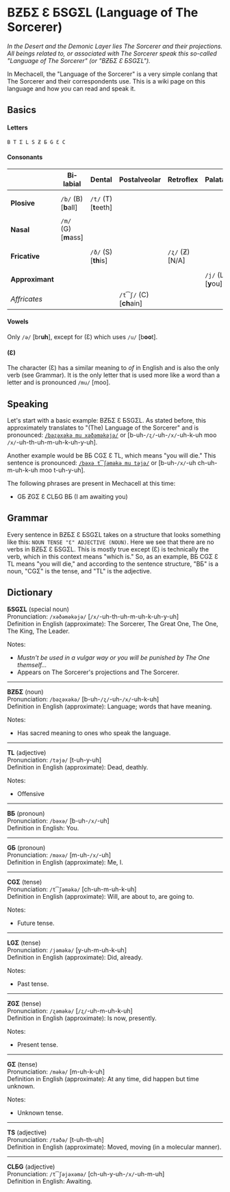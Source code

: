 # BƵƂΣ Ɛ ƂSGΣL (Language of The Sorcerer)

*In the Desert and the Demonic Layer lies The Sorcerer and their projections. All beings related to, or associated with The Sorcerer speak this so-called "Language of The Sorcerer" (or "BƵƂΣ Ɛ ƂSGΣL").*

In Mechacell, the "Language of the Sorcerer" is a very simple conlang that The Sorcerer and their correspondents use. This is a wiki page on this language and how *you* can read and speak it.

## Basics

#### Letters

`B T Σ L S Ƶ Ƃ G Ɛ C`

#### Consonants

|                 | Bi­labial             | Dental                | Postalveolar           | Retroflex       | Palatal            | Velar                |
|-----------------|----------------------|-----------------------|------------------------|-----------------|--------------------|----------------------|
| **Plosive**     | `/b/` (B) [**b**all] | `/t/` (T) [**t**eeth] |                        |                 |                    | `/k/` (Σ) [**k**iss] |
| **Nasal**       | `/m/` (G) [**m**ass] |                       |                        |                 |                    |                      |
| **Fricative**   |                      | `/ð/` (S) [**th**is]  |                        | `/ʐ/` (Ƶ) [N/A] |                    | `/x/` (Ƃ) [N/A]      |
| **Approximant** |                      |                       |                        |                 |`/j/` (L) [**y**ou] |                      |
| *Affricates*    |                      |                       | `/t͡ʃ/` (C) [**ch**ain] |                 |                    |                      |

#### Vowels

Only `/ə/` [br**uh**], except for (Ɛ) which uses `/u/` [b**oo**t].

#### (Ɛ)

The character (Ɛ) has a similar meaning to *of* in English and is also the only verb (see Grammar). It is the only letter that is used more like a word than a letter and is pronounced `/mu/` [moo].

## Speaking

Let's start with a basic example: BƵƂΣ Ɛ ƂSGΣL. As stated before, this approximately translates to "(The) Language of the Sorcerer" and is pronounced: [`/bəʐəxəkə mu xəðəməkəjə/`](http://ipa-reader.xyz/?text=b%C9%99%CA%90%C9%99x%C9%99k%C9%99%20mu%20x%C9%99%C3%B0%C9%99m%C9%99k%C9%99j%C9%99) or [b-uh-`/ʐ/`-uh-`/x/`-uh-k-uh moo `/x/`-uh-th-uh-m-uh-k-uh-y-uh].

Another example would be BƂ CGΣ Ɛ TL, which means "you will die." This sentence is pronounced: [`/bəxə t͡ʃəməkə mu təjə/`](http://ipa-reader.xyz/?text=b%C9%99x%C9%99%20t%CD%A1%CA%83%C9%99m%C9%99k%C9%99%20mu%20t%C9%99j%C9%99) or [b-uh-`/x/`-uh ch-uh-m-uh-k-uh moo t-uh-y-uh].

The following phrases are present in Mechacell at this time:
- GƂ ƵGΣ Ɛ CLƂG BƂ (I am awaiting you)

## Grammar

Every sentence in BƵƂΣ Ɛ ƂSGΣL takes on a structure that looks something like this: `NOUN TENSE "Ɛ" ADJECTIVE (NOUN)`. Here we see that there are no verbs in BƵƂΣ Ɛ ƂSGΣL. This is mostly true except (Ɛ) is technically the verb, which in this context means "which is." So, as an example, BƂ CGΣ Ɛ TL means "you will die," and according to the sentence structure, "BƂ" is a noun, "CGΣ" is the tense, and "TL" is the adjective.

## Dictionary

**ƂSGΣL** (special noun)<br/>
Pronunciation: `/xəðəməkəjə/` [`/x/`-uh-th-uh-m-uh-k-uh-y-uh] <br/>
Definition in English (approximate): The Sorcerer, The Great One, The One, The King, The Leader.<br/>

Notes: 
- *Mustn't be used in a vulgar way or you will be punished by The One themself...*
- Appears on The Sorcerer's projections and The Sorcerer.
<hr/>

**BƵƂΣ** (noun)<br/>
Pronunciation: `/bəʐəxəkə/` [b-uh-`/ʐ/`-uh-`/x/`-uh-k-uh] <br/>
Definition in English (approximate): Language; words that have meaning.

Notes:
- Has sacred meaning to ones who speak the language.
<hr/>

**TL** (adjective)<br/>
Pronunciation: `/təjə/` [t-uh-y-uh] <br/>
Definition in English (approximate): Dead, deathly.

Notes:
- Offensive
<hr/>

**BƂ** (pronoun)<br/>
Pronunciation: `/bəxə/` [b-uh-`/x/`-uh] <br/>
Definition in English: You.
<hr/>

**GƂ** (pronoun)<br/>
Pronunciation: `/məxə/` [m-uh-`/x/`-uh] <br/>
Definition in English (approximate): Me, I.
<hr/>

**CGΣ** (tense)<br/>
Pronunciation: `/t͡ʃəməkə/` [ch-uh-m-uh-k-uh] <br/>
Definition in English (approximate): Will, are about to, are going to.

Notes:
- Future tense.
<hr/>

**LGΣ** (tense)<br/>
Pronunciation: `/jəməkə/` [y-uh-m-uh-k-uh] <br/>
Definition in English (approximate): Did, already.

Notes:
- Past tense.
<hr/>

**ƵGΣ** (tense)<br/>
Pronunciation: `/ʐəməkə/` [`/ʐ/`-uh-m-uh-k-uh] <br/>
Definition in English (approximate): Is now, presently.

Notes:
- Present tense.
<hr/>

**GΣ** (tense)<br/>
Pronunciation: `/məkə/` [m-uh-k-uh] <br/>
Definition in English (approximate): At any time, did happen but time unknown.

Notes:
- Unknown tense.
<hr/>

**TS** (adjective)<br/>
Pronunciation: `/təðə/` [t-uh-th-uh] <br/>
Definition in English (approximate): Moved, moving (in a molecular manner).
<hr/>

**CLƂG** (adjective)<br/>
Pronunciation: `/t͡ʃəjəxəmə/` [ch-uh-y-uh-`/x/`-uh-m-uh] <br/>
Definition in English: Awaiting.